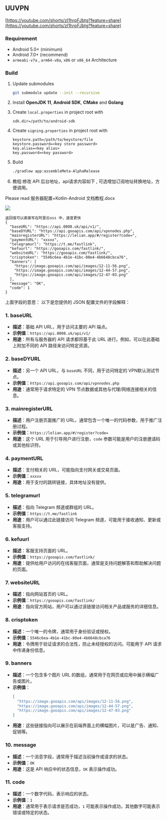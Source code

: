 ## UUVPN

[https://youtube.com/shorts/zI1hrpFJbtg?feature=share](https://youtube.com/shorts/zI1hrpFJbtg?feature=share)
 
### Requirement

- Android 5.0+ (minimum)
- Android 7.0+ (recommend)
- `armeabi-v7a` , `arm64-v8a`, `x86` or `x86_64` Architecture

### Build

1. Update submodules

   ```bash
   git submodule update --init --recursive
   ```

2. Install **OpenJDK 11**, **Android SDK**, **CMake** and **Golang**

3. Create `local.properties` in project root with

   ```properties
   sdk.dir=/path/to/android-sdk
   ```

4. Create `signing.properties` in project root with

   ```properties
   keystore.path=/path/to/keystore/file
   keystore.password=<key store password>
   key.alias=<key alias>
   key.password=<key password>
   ```

5. Build

   ```bash
   ./gradlew app:assembleMeta-AlphaRelease
   ```


6. 教程:修改 API 后台地址，api请求内容如下 , 可选增加订阅地址转换地址，方便调用。

Please read 服务器配置+Kotlin-Android 文档教程.docx

![](images_05_20_11.png)

```
返回值可以直接写在阿里云oss 中，速度更快
{
  "baseURL": "https://api.0008.uk/api/v1/",
  "baseDYURL": "https://api.gooapis.com/api/vpnnodes.php",
  "mainregisterURL": "https://lelian.app/#/register?code=",
  "paymentURL": "xxxxx",
  "telegramurl": "https://t.me/fastlink",
  "kefuurl": "https://gooapis.com/fastlink/",
  "websiteURL": "https://gooapis.com/fastlink/",
  "crisptoken": "5546c6ea-4b1e-41bc-80e4-4b6648cbca76",
  "banners": [
    "https://image.gooapis.com/api/images/12-11-56.png",
    "https://image.gooapis.com/api/images/12-44-57.png",
    "https://image.gooapis.com/api/images/12-47-03.png"
  ],
  "message": "OK",
  "code": 1
}
```

上面字段的意思：
以下是您提供的 JSON 配置文件的字段解释：

### 1. **baseURL**
   - **描述**：基础 API URL，用于访问主要的 API 端点。
   - **示例值**：`https://api.0008.uk/api/v1/`
   - **用途**：所有与服务器的 API 请求都将基于此 URL 进行。例如，可以在此基础上附加不同的 API 路径来访问特定资源。

### 2. **baseDYURL**
   - **描述**：另一个 API URL，与 `baseURL` 不同，用于访问特定的 VPN默认测试节点。
   - **示例值**：`https://api.gooapis.com/api/vpnnodes.php`
   - **用途**：通常用于请求特定的 VPN 节点数据或其他与代理/网络连接相关的信息。

### 3. **mainregisterURL**
   - **描述**：用户注册页面推广的 URL，通常包含一个唯一的代码参数，用于推广注册过程。
   - **示例值**：`https://lelian.app/#/register?code=`
   - **用途**：这个 URL 用于引导用户进行注册，`code` 参数可能是用户的注册邀请码或其他标识符。

### 4. **paymentURL**
   - **描述**：支付相关的 URL，可能指向支付网关或交易页面。
   - **示例值**：`xxxxx`
   - **用途**：用于支付的跳转链接，具体地址没有提供。

### 5. **telegramurl**
   - **描述**：指向 Telegram 频道或群组的 URL。
   - **示例值**：`https://t.me/fastlink`
   - **用途**：用户可以通过此链接访问 Telegram 频道，可能用于接收通知、更新或客服支持。

### 6. **kefuurl**
   - **描述**：客服支持页面的 URL。
   - **示例值**：`https://gooapis.com/fastlink/`
   - **用途**：提供给用户访问的在线客服页面，通常是支持问题解答和帮助解决问题的页面。

### 7. **websiteURL**
   - **描述**：指向网站首页的 URL。
   - **示例值**：`https://gooapis.com/fastlink/`
   - **用途**：指向官方网站，用户可以通过该链接访问相关产品或服务的详细信息。

### 8. **crisptoken**
   - **描述**：一个唯一的令牌，通常用于身份验证或授权。
   - **示例值**：`5546c6ea-4b1e-41bc-80e4-4b6648cbca76`
   - **用途**：令牌用于验证请求的合法性，防止未经授权的访问。可能用于 API 请求中传递身份信息。

### 9. **banners**
   - **描述**：一个包含多个图片 URL 的数组，通常用于在网页或应用中展示横幅广告或图片。
   - **示例值**：
     ```json
     [
       "https://image.gooapis.com/api/images/12-11-56.png",
       "https://image.gooapis.com/api/images/12-44-57.png",
       "https://image.gooapis.com/api/images/12-47-03.png"
     ]
     ```
   - **用途**：这些链接指向可以展示在前端界面上的横幅图片，可以是广告、通知、促销等。

### 10. **message**
   - **描述**：一个消息字段，通常用于描述当前操作或请求的状态。
   - **示例值**：`OK`
   - **用途**：这是 API 响应中的状态信息，`OK` 表示操作成功。

### 11. **code**
   - **描述**：一个数字代码，表示响应的状态。
   - **示例值**：`1`
   - **用途**：通常用于表示请求是否成功，`1` 可能表示操作成功，其他数字可能表示错误或特定的状态。
